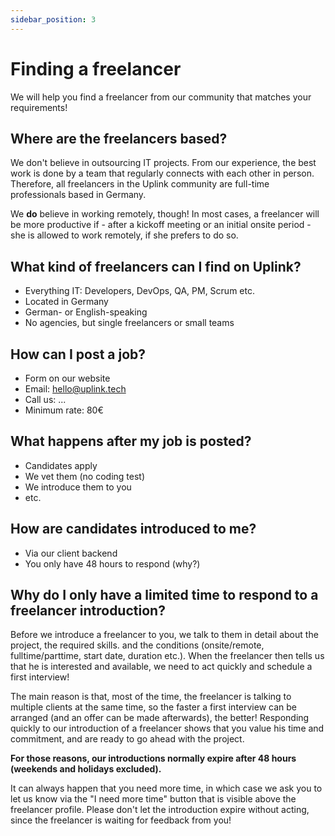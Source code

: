 ```yaml
---
sidebar_position: 3
---
```


# Finding a freelancer

We will help you find a freelancer from our community that matches your requirements!

## Where are the freelancers based? <a id="location"></a>

We don't believe in outsourcing IT projects. From our experience, the best work is done by a team that regularly connects with each other in person. Therefore, all freelancers in the Uplink community are full-time professionals based in Germany.

We **do** believe in working remotely, though! In most cases, a freelancer will be more productive if - after a kickoff meeting or an initial onsite period - she is allowed to work remotely, if she prefers to do so.

## What kind of freelancers can I find on Uplink?

* Everything IT: Developers, DevOps, QA, PM, Scrum etc.
* Located in Germany
* German- or English-speaking
* No agencies, but single freelancers or small teams

## How can I post a job?

* Form on our website
* Email: hello@uplink.tech
* Call us: ...
* Minimum rate: 80€

## What happens after my job is posted?

* Candidates apply
* We vet them \(no coding test\)
* We introduce them to you
* etc.

## How are candidates introduced to me?

* Via our client backend
* You only have 48 hours to respond \(why?\)

## Why do I only have a limited time to respond to a freelancer introduction?

Before we introduce a freelancer to you, we talk to them in detail about the project, the required skills. and the conditions \(onsite/remote, fulltime/parttime, start date, duration etc.\). When the freelancer then tells us that he is interested and available, we need to act quickly and schedule a first interview!

The main reason is that, most of the time, the freelancer is talking to multiple clients at the same time, so the faster a first interview can be arranged \(and an offer can be made afterwards\), the better! Responding quickly to our introduction of a freelancer shows that you value his time and commitment, and are ready to go ahead with the project.

**For those reasons, our introductions normally expire after 48 hours \(weekends and holidays excluded\).**

It can always happen that you need more time, in which case we ask you to let us know via the "I need more time" button that is visible above the freelancer profile. Please don't let the introduction expire without acting, since the freelancer is waiting for feedback from you!

